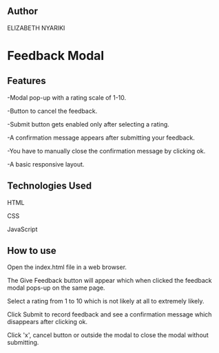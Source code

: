 ## Author
ELIZABETH NYARIKI

# Feedback Modal

## Features

-Modal pop-up with a rating scale of 1-10.

-Button to cancel the feedback.

-Submit button gets enabled only after selecting a rating.

-A confirmation message appears after submitting your feedback.

-You have to manually close the confirmation message by clicking ok.

-A basic responsive layout.

## Technologies Used

HTML

CSS

JavaScript

## How to use

Open the index.html file in a web browser.

The Give Feedback button will appear which when clicked the feedback modal pops-up on the same page.

Select a rating from 1 to 10 which is not likely at all to extremely likely.

Click Submit to record feedback and see a confirmation message which disappears after clicking ok.

Click 'x', cancel button or outside the modal to close the modal without submitting.

 
